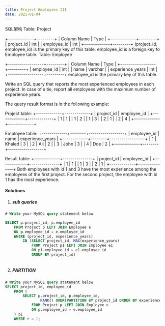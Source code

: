 ```yaml
---
title: Project Employees III
date: 2021-01-04
---
```

SQL架构
Table: Project

+-------------+---------+
| Column Name | Type    |
+-------------+---------+
| project_id  | int     |
| employee_id | int     |
+-------------+---------+
(project_id, employee_id) is the primary key of this table.
employee_id is a foreign key to Employee table.
Table: Employee

+------------------+---------+
| Column Name      | Type    |
+------------------+---------+
| employee_id      | int     |
| name             | varchar |
| experience_years | int     |
+------------------+---------+
employee_id is the primary key of this table.
 

Write an SQL query that reports the most experienced employees in each project. In case of a tie, report all employees with the maximum number of experience years.

The query result format is in the following example:

Project table:
+-------------+-------------+
| project_id  | employee_id |
+-------------+-------------+
| 1           | 1           |
| 1           | 2           |
| 1           | 3           |
| 2           | 1           |
| 2           | 4           |
+-------------+-------------+

Employee table:
+-------------+--------+------------------+
| employee_id | name   | experience_years |
+-------------+--------+------------------+
| 1           | Khaled | 3                |
| 2           | Ali    | 2                |
| 3           | John   | 3                |
| 4           | Doe    | 2                |
+-------------+--------+------------------+

Result table:
+-------------+---------------+
| project_id  | employee_id   |
+-------------+---------------+
| 1           | 1             |
| 1           | 3             |
| 2           | 1             |
+-------------+---------------+
Both employees with id 1 and 3 have the most experience among the employees of the first project. For the second project, the employee with id 1 has the most experience.

#### Solutions

1. ##### sub queries

```sql
# Write your MySQL query statement below

SELECT p.project_id, p.employee_id
    FROM Project p LEFT JOIN Employee e
    ON p.employee_id = e.employee_id
    WHERE (project_id, experience_years)
        IN (SELECT project_id, MAX(experience_years)
            FROM Project p1 LEFT JOIN Employee e1
            ON p1.employee_id = e1.employee_id
            GROUP BY project_id)
    
```

2. ##### PARTITION

```sql
# Write your MySQL query statement below
SELECT project_id, employee_id
    FROM (
        SELECT p.project_id, p.employee_id, 
                RANK() OVER(PARTITION BY project_id ORDER BY experience_years DESC) AS r
            FROM Project p LEFT JOIN Employee e
            ON p.employee_id = e.employee_id
    ) p1
    WHERE r = 1;
```